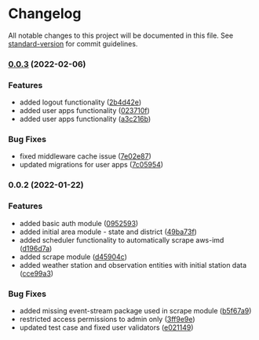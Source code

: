 # Changelog

All notable changes to this project will be documented in this file. See [standard-version](https://github.com/conventional-changelog/standard-version) for commit guidelines.

### [0.0.3](https://github.com/developbharat/mausam-backend/compare/v0.0.2...v0.0.3) (2022-02-06)


### Features

* added logout functionality ([2b4d42e](https://github.com/developbharat/mausam-backend/commit/2b4d42e56402266601b998c6d1b15f0c724c2e7f))
* added user apps functionality ([023710f](https://github.com/developbharat/mausam-backend/commit/023710f415c76c5c8444b5a2020426f293d9a180))
* added user apps functionality ([a3c216b](https://github.com/developbharat/mausam-backend/commit/a3c216b95a4c53a4f5229bd9062dfb3c400960ed))


### Bug Fixes

* fixed middleware cache issue ([7e02e87](https://github.com/developbharat/mausam-backend/commit/7e02e8785b0a6b533d49626b728b0662f634543a))
* updated migrations for user apps ([7c05954](https://github.com/developbharat/mausam-backend/commit/7c05954d35b5029c9b726bd6ad21bbcaf6f13e00))

### 0.0.2 (2022-01-22)


### Features

* added basic auth module ([0952593](https://github.com/developbharat/mausam-backend/commit/0952593cf5c6e750b99994d7255045dc15fd9dd2))
* added initial area module - state and district ([49ba73f](https://github.com/developbharat/mausam-backend/commit/49ba73f96e3c062e8770d82cc594e58116cfb878))
* added scheduler functionality to automatically scrape aws-imd ([d196d7a](https://github.com/developbharat/mausam-backend/commit/d196d7acc3a92750f65729ab94075fdad50d82b1))
* added scrape module ([d45904c](https://github.com/developbharat/mausam-backend/commit/d45904c61a51681981dc3c7c7d9ae432d76fc369))
* added weather station and observation entities with initial station data ([cce99a3](https://github.com/developbharat/mausam-backend/commit/cce99a3f327d7a0293c585446620c584aa5b9f7a))


### Bug Fixes

* added missing event-stream package used in scrape module ([b5f67a9](https://github.com/developbharat/mausam-backend/commit/b5f67a95699f07837040973d2204f5ac9464bf73))
* restricted access permissions to admin only ([3ff9e9e](https://github.com/developbharat/mausam-backend/commit/3ff9e9e790e25285a3881b8d02c8acf2f3bf8767))
* updated test case and fixed user validators ([e021149](https://github.com/developbharat/mausam-backend/commit/e02114993e110a04378a76939595641fd6d8841f))
